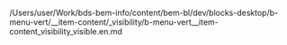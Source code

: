 /Users/user/Work/bds-bem-info/content/bem-bl/dev/blocks-desktop/b-menu-vert/__item-content/_visibility/b-menu-vert__item-content_visibility_visible.en.md